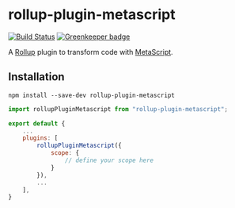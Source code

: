 # rollup-plugin-metascript

[![Build Status](https://travis-ci.org/125m125/rollup-plugin-metascript.svg?branch=master)](https://travis-ci.org/125m125/rollup-plugin-metascript)
[![Greenkeeper badge](https://badges.greenkeeper.io/125m125/rollup-plugin-metascript.svg)](https://greenkeeper.io/)

A [Rollup](http://rollupjs.org/) plugin to transform code with [MetaScript](https://github.com/dcodeIO/MetaScript).

## Installation
```
npm install --save-dev rollup-plugin-metascript
```

```javascript
import rollupPluginMetascript from "rollup-plugin-metascript";

export default {
    ...
    plugins: [
        rollupPluginMetascript({
            scope: {
                // define your scope here
            }
        }),
        ...
    ],
}
```
